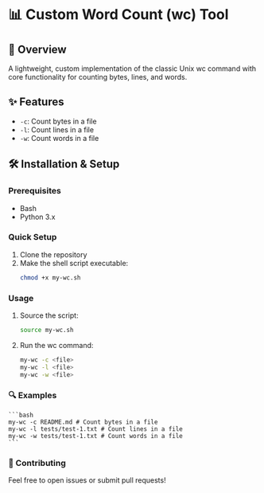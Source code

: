 # 📊 Custom Word Count (wc) Tool

## 🚀 Overview
A lightweight, custom implementation of the classic Unix wc command with core functionality for counting bytes, lines, and words.

## ✨ Features
- `-c`: Count bytes in a file
- `-l`: Count lines in a file
- `-w`: Count words in a file

## 🛠 Installation & Setup

### Prerequisites
- Bash
- Python 3.x

### Quick Setup
1. Clone the repository
2. Make the shell script executable:
   ```bash
   chmod +x my-wc.sh

### Usage
1. Source the script:
   ```bash
   source my-wc.sh
   ```
2. Run the wc command:
   ```bash
   my-wc -c <file>
   my-wc -l <file>
   my-wc -w <file>
   ```

### 🔍 Examples

    ```bash
    my-wc -c README.md # Count bytes in a file
    my-wc -l tests/test-1.txt # Count lines in a file
    my-wc -w tests/test-1.txt # Count words in a file
    ```
### 🤝 Contributing
Feel free to open issues or submit pull requests!


